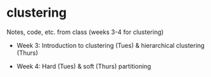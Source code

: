# clustering

Notes, code, etc. from class (weeks 3-4 for clustering)

* Week 3: Introduction to clustering (Tues) & hierarchical clustering (Thurs)

* Week 4: Hard (Tues) & soft (Thurs) partitioning
